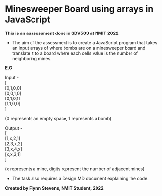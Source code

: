# Minesweeper Board using arrays in JavaScript

**This is an asssessment done in SDV503 at NMIT 2022**

- The aim of the assessment is to create a JavaScript program that takes an input arrays of where bombs are on a minesweeper board and translate it to a board where each cells value is the number of neighboring mines.

**E.G**

Input -   
[  
[0,1,0,0]  
[0,0,1,0]  
[0,1,0,1]  
[1,1,0,0]  
]  

(0 represents an empty space, 1 represents a bomb)

Output -   
[  
[1,x,2,1]  
[2,3,x,2]  
[3,x,4,x]  
[x,x,3,1]  
]  

(x represents a mine, digits represent the number of adjacent mines)

- The task also requires a Design.MD document explaining the code.

**Created by Flynn Stevens, NMIT Student, 2022**


